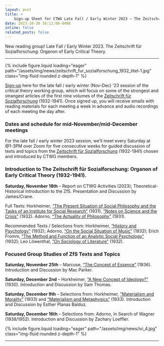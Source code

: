 ```yaml
---
layout: post
title: >
    Sign-up Sheet for CTWG Late Fall / Early Winter 2023 – The Zeitschrift für Sozialforschung: Organon of Early Critical Theory
date: 2023-10-30 16:11:00-0400
inline: false
related_posts: false
---
```


New reading group! Late Fall / Early Winter 2023. The Zeitschrift für Sozialforschung: Organon of Early Critical Theory.

---

<div class="row mt-3">
    <div class="col-sm mt-3 mt-md-0">
        {% include figure.liquid loading="eager" path="/assets/img/news/zeitschrift_fur_sozialforschung_1932_titel-1.jpg" class="img-fluid rounded z-depth-1" %}
    </div>
</div>


[Sign-up](https://forms.gle/gLAKyiR6vWJC44dq6) here for the late fall / early winter (Nov-Dec) ’23 session of the critical theory working group, which will focus on some of the strongest and strangest articles of the first nine volumes of the [Zeitschrift für Sozialforschung](https://www.pdcnet.org/zfs/Zeitschrift-f%C3%BCr-Sozialforschung) (1932-1941). Once signed up, you will receive emails with reading materials for each meeting a week in advance and audio recordings of each meeting the day after.

### Dates and schedule for mid-November/mid-December meetings

For the late fall / early winter 2023 session, we’ll meet every Saturday at @1-3PM over Zoom for five consecutive weeks for guided discussion of texts and topics from the [Zeitschrift für Sozialforschung](https://www.pdcnet.org/zfs/Zeitschrift-f%C3%BCr-Sozialforschung) (1932-1941) chosen and introduced by CTWG members.

### Introduction to The Zeitschrift für Sozialforschung: Organon of Early Critical Theory (1932-1941).

**Saturday, November 18th** – Report on CTWG Activities (2023); Theoretical-Historical Introduction to the ZfS. Presentation and Discussion by James/Crane.

Full Texts: Horkheimer, [“The Present Situation of Social Philosophy and the Tasks of an Institute for Social Research”](https://www.marxists.org/reference/archive/horkheimer/1931/present-situation.htm) (1931), [“Notes on Science and the Crisis”](https://monoskop.org/images/7/74/Horkheimer_Max_Critical_Theory_Selected_Essays_2002.pdf) (1932). Adorno, [“The Actuality of Philosophy”](https://platypus1917.org/wp-content/uploads/adorno_actualityphilosophy-1.pdf) (1931).

Recommended Texts / Selections from: Horkheimer, [“History and Psychology”](/assets/pdf/announcement_2/history-and-psychology-1932-1.pdf) (1932); Adorno, [“On the Social Situation of Music”](/assets/pdf/announcement_2/adorno-social-situ-music-32.pdf) (1932); Erich Fromm, [“The Method and Function of an Analytic Social Psychology”](/assets/pdf/announcement_2/fromm-method-and-function.pdf) (1932); Leo Löwenthal, [“On Sociology of Literature”](https://www.marxists.org/reference/archive/lowenthal/1932/literature.htm) (1932).

### Focused Group Studies of ZfS Texts and Topics

**Saturday, November 25th** – Marcuse, [“The Concept of Essence”](https://monoskop.org/images/5/57/Marcuse_Herbert_Negations_Essays_in_Critical_Theory_2009.pdf) (1936). Introduction and Discussion by Mac Parker.

**Saturday, December 2nd** – Horkheimer, [“A New Concept of Ideology?”](/assets/pdf/announcement_2/a-new-concept-of-ideology-1930.pdf) (1930). Introduction and Discussion by Sam Thomas.

**Saturday, December 9th** – Selections from: Horkheimer, [“Materialism and Morality”](/assets/pdf/announcement_2/horkheimer-materialism-and-morality-1.pdf) (1933) and [“Materialism and Metaphysics”](https://monoskop.org/images/7/74/Horkheimer_Max_Critical_Theory_Selected_Essays_2002.pdf) (1933). Introduction and Discussion by Esther Planas Balduz.

**Saturday, December 16th** – Selections from: Adorno, In Search of Wagner (1938/1952). Introduction and Discussion by Zachary Loeffler.

<div class="row mt-3">
    <div class="col-sm mt-3 mt-md-0">
        {% include figure.liquid loading="eager" path="/assets/img/news/ivi_4.jpg" class="img-fluid rounded z-depth-1" %}
    </div>
</div>

---